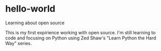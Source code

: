 # hello-world
Learning about open source

This is my first expirience working with open source.
I'm still learning to code and focusing on Python using Zed Shaw's "Learn Python the Hard Way" series.  
